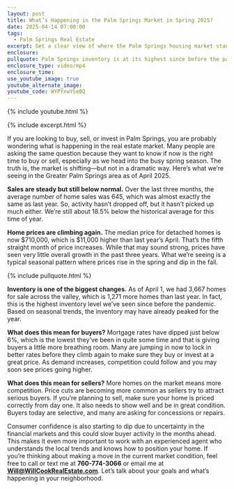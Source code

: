 ```yaml
---
layout: post
title: What’s Happening in the Palm Springs Market in Spring 2025?
date: 2025-04-14 07:00:00
tags:
  - Palm Springs Real Estate
excerpt: Get a clear view of where the Palm Springs housing market stands right now.
enclosure:
pullquote: Palm Springs inventory is at its highest since before the pandemic.
enclosure_type: video/mp4
enclosure_time:
use_youtube_image: true
youtube_alternate_image:
youtube_code: WYPYxwYSeBQ
---
```

{% include youtube.html %}

{% include excerpt.html %}

If you are looking to buy, sell, or invest in Palm Springs, you are probably wondering what is happening in the real estate market. Many people are asking the same question because they want to know if now is the right time to buy or sell, especially as we head into the busy spring season. The truth is, the market is shifting—but not in a dramatic way. Here’s what we’re seeing in the Greater Palm Springs area as of April 2025.

**Sales are steady but still below normal.** Over the last three months, the average number of home sales was 645, which was almost exactly the same as last year. So, activity hasn’t dropped off, but it hasn’t picked up much either. We’re still about 18.5% below the historical average for this time of year.

**Home prices are climbing again.** The median price for detached homes is now $710,000, which is $11,000 higher than last year’s April. That’s the fifth straight month of price increases. While that may sound strong, prices have seen very little overall growth in the past three years. What we’re seeing is a typical seasonal pattern where prices rise in the spring and dip in the fall.

{% include pullquote.html %}

**Inventory is one of the biggest changes.** As of April 1, we had 3,667 homes for sale across the valley, which is 1,271 more homes than last year. In fact, this is the highest inventory level we’ve seen since before the pandemic. Based on seasonal trends, the inventory may have already peaked for the year.

**What does this mean for buyers?** Mortgage rates have dipped just below 6%, which is the lowest they’ve been in quite some time and that is giving buyers a little more breathing room. Many are jumping in now to lock in better rates before they climb again to make sure they buy or invest at a great price. As demand increases, competition could follow and you may soon see prices going higher.

**What does this mean for sellers?** More homes on the market means more competition. Price cuts are becoming more common as sellers try to attract serious buyers. If you’re planning to sell, make sure your home is priced correctly from day one. It also needs to show well and be in great condition. Buyers today are selective, and many are asking for concessions or repairs.

Consumer confidence is also starting to dip due to uncertainty in the financial markets and this could slow buyer activity in the months ahead. This makes it even more important to work with an experienced agent who understands the local trends and knows how to position your home. If you’re thinking about making a move in the current market condition, feel free to call or text me at **760-774-3066** or email me at **Will@WillCookRealEstate.com**. Let’s talk about your goals and what’s happening in your neighborhood.